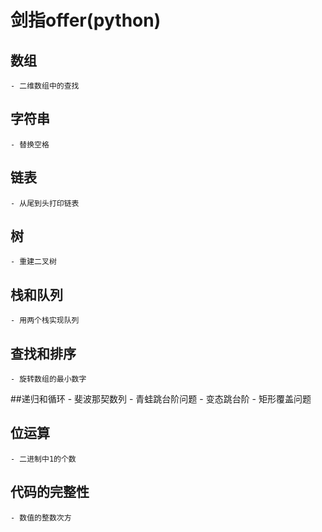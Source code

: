 # 剑指offer(python)

## 数组
    - 二维数组中的查找
## 字符串
    - 替换空格
## 链表
    - 从尾到头打印链表
## 树
    - 重建二叉树
## 栈和队列
    - 用两个栈实现队列
## 查找和排序
    - 旋转数组的最小数字
##递归和循环
    - 斐波那契数列
    - 青蛙跳台阶问题
    - 变态跳台阶
    - 矩形覆盖问题
## 位运算
    - 二进制中1的个数
## 代码的完整性
    - 数值的整数次方
    
    

    

